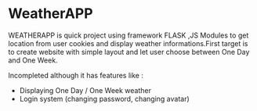 # WeatherAPP
WEATHERAPP is quick project using framework FLASK ,JS Modules to get location from user cookies and display weather informations.First target is to create website with simple layout and let user choose between One Day 
and One Week.

Incompleted although it has features like :
- Displaying One Day / One Week weather
- Login system (changing password, changing avatar)

